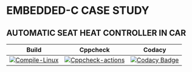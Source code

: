 # EMBEDDED-C CASE STUDY
## AUTOMATIC SEAT HEAT CONTROLLER IN CAR

|Build|Cppcheck|Codacy|
|:--:|:--:|:--:|
[![Compile-Linux](https://github.com/TEJASWI-DEVINA/EMBEDDED-C/actions/workflows/compile.yml/badge.svg)](https://github.com/TEJASWI-DEVINA/EMBEDDED-C/actions/workflows/compile.yml)|[![Cppcheck-actions](https://github.com/TEJASWI-DEVINA/EMBEDDED-C/actions/workflows/cppcheck.yml/badge.svg)](https://github.com/TEJASWI-DEVINA/EMBEDDED-C/actions/workflows/cppcheck.yml)|[![Codacy Badge](https://app.codacy.com/project/badge/Grade/350adafb59af4f099f5b6dee2e6d3bb6)](https://www.codacy.com/gh/TEJASWI-DEVINA/EMBEDDED-C/dashboard?utm_source=github.com&amp;utm_medium=referral&amp;utm_content=TEJASWI-DEVINA/EMBEDDED-C&amp;utm_campaign=Badge_Grade)


